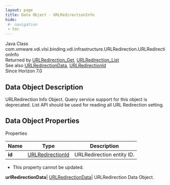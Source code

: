 ```yaml
---
layout: page
title: Data Object - URLRedirectionInfo
hide:
 #- navigation
 - toc
---
```






Java Class
    com.vmware.vdi.vlsi.binding.vdi.infrastructure.URLRedirection.URLRedirectionInfo  
Returned by
     [URLRedirection_Get](vdi.infrastructure.URLRedirection.md#get), [URLRedirection_List](vdi.infrastructure.URLRedirection.md#list)  
See also
     [URLRedirectionData](vdi.infrastructure.URLRedirection.URLRedirectionData.md), [URLRedirectionId](vdi.entity.URLRedirectionId.md)  
Since 
    Horizon 7.0

## Data Object Description 

URLRedirection Info Object. Query service support for this object is deprecated. List API should be used for reading all URL Redirection setting. 

## Data Object Properties

Properties

Name |  Type |  Description   
---|---|---  
**id**| [URLRedirectionId](vdi.entity.URLRedirectionId.md)|  URLRedirection entity ID.   


 * This property cannot be updated.

  
**urlRedirectionData**| [URLRedirectionData](vdi.infrastructure.URLRedirection.URLRedirectionData.md)|  URLRedirection Data Object.   
  
  
  
   
  
  

